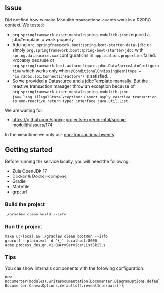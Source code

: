 ## Issue

Did not find how to make Modulith transactional events work in a R2DBC context. We tested:
- `org.springframework.experimental:spring-modulith-jdbc` required a jdbcTemplate to work properly
- Adding `org.springframework.boot:spring-boot-starter-data-jdbc` or simply `org.springframework.boot:spring-boot-starter-jdbc` with `spring.datasource.xxx` configurations in `application.properties` failed. Probably because of `org.springframework.boot.autoconfigure.jdbc.DataSourceAutoConfiguration` which works only when `@ConditionalOnMissingBean(type = "io.r2dbc.spi.ConnectionFactory")` is satisfied...
- So we provided a Datasource and a jdbcTemplate manually. But the reactive transaction manager throw an exception because of `org.springframework.experimental:spring-modulith-jdbc` : `java.lang.IllegalStateException: Cannot apply reactive transaction to non-reactive return type: interface java.util.List`

We are waiting for:
- https://github.com/spring-projects-experimental/spring-modulith/issues/174

In the meantime we only use [non-transactional events](https://github.com/vincentditlevinz/api-domains-issue/blob/8d8a22233ad941783a64fa83c36589bd4d434178/src/main/java/com/acme/apidomains/process_runtime/ProcessRuntimeQueryHandler.java#L21)

## Getting started

Before running the service locally, you will need the following:
* Zulu OpenJDK 17
* Docker & Docker-compose
* Gradle
* Makefile
* grpcurl

### Build the project

```
./gradlew clean build --info
```

### Run the project

```
make up-local && ./gradlew clean bootRun --info
grpcurl --plaintext -d '{}' localhost:8000 acme.process_design.v1.QueryService/ListSkills
```


### Tips

You can show internals components with the following configuration:

```
new Documenter(modules).writeDocumentation(Documenter.DiagramOptions.defaults(), Documenter.CanvasOptions.defaults().revealInternals());
```

